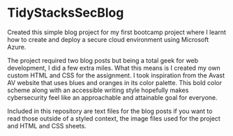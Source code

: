 # TidyStacksSecBlog
Created this simple blog project for my first bootcamp project where I learnt how to create and deploy a secure cloud environment using Microsoft Azure. 

The project required two blog posts but being a total geek for web development, I did a few extra miles.  What this means is I created my own custom HTML and CSS for the assignment.  I took inspiration from the Avast AV website that uses blues and oranges in its color palette.  This bold color scheme along with an accessible writing style hopefully makes cybersecurity feel like an approachable and attainable goal for everyone. 

Included in this repository are text files for the blog posts if you want to read those outside of a styled context, the image files used for the project and HTML and CSS sheets.
